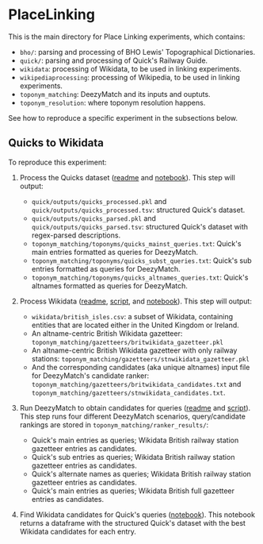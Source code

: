 # PlaceLinking

This is the main directory for Place Linking experiments, which contains:
* `bho/`: parsing and processing of BHO Lewis' Topographical Dictionaries.
* `quick/`: parsing and processing of Quick's Railway Guide.
* `wikidata`: processing of Wikidata, to be used in linking experiments.
* `wikipediaprocessing`: processing of Wikipedia, to be used in linking experiments.
* `toponym_matching`: DeezyMatch and its inputs and ouptuts.
* `toponym_resolution`: where toponym resolution happens.

See how to reproduce a specific experiment in the subsections below.

## Quicks to Wikidata

To reproduce this experiment:

1. Process the Quicks dataset ([readme](https://github.com/Living-with-machines/PlaceLinking/blob/quicks_wiki_alignment/quick/README.md) and [notebook](https://github.com/Living-with-machines/PlaceLinking/blob/quicks_wiki_alignment/quick/process_railway_stations.ipynb)). This step will output:
    * `quick/outputs/quicks_processed.pkl` and `quick/outputs/quicks_processed.tsv`: structured Quick's dataset.
    * `quick/outputs/quicks_parsed.pkl` and `quick/outputs/quicks_parsed.tsv`: structured Quick's dataset with regex-parsed descriptions.
    * `toponym_matching/toponyms/quicks_mainst_queries.txt`: Quick's main entries formatted as queries for DeezyMatch.
    * `toponym_matching/toponyms/quicks_subst_queries.txt`: Quick's sub entries formatted as queries for DeezyMatch.
    * `toponym_matching/toponyms/quicks_altnames_queries.txt`: Quick's altnames formatted as queries for DeezyMatch.
    
2. Process Wikidata ([readme](https://github.com/Living-with-machines/PlaceLinking/blob/quicks_wiki_alignment/wikidata/README.md), [script](https://github.com/Living-with-machines/PlaceLinking/blob/quicks_wiki_alignment/wikidata/entity_extraction.py), and [notebook](https://github.com/Living-with-machines/PlaceLinking/blob/quicks_wiki_alignment/wikidata/wikidata_candidate_processing.ipynb)). This step will output:
    * `wikidata/british_isles.csv`: a subset of Wikidata, containing entities that are located either in the United Kingdom or Ireland.
    * An altname-centric British Wikidata gazetteer: `toponym_matching/gazetteers/britwikidata_gazetteer.pkl`
    * An altname-centric British Wikidata gazetteer with only railway stations: `toponym_matching/gazetteers/stnwikidata_gazetteer.pkl`
    * And the corresponding candidates (aka unique altnames) input file for DeezyMatch's candidate ranker: `toponym_matching/gazetteers/britwikidata_candidates.txt` and `toponym_matching/gazetteers/stnwikidata_candidates.txt`.
    
3. Run DeezyMatch to obtain candidates for queries ([readme](https://github.com/Living-with-machines/PlaceLinking/blob/quicks_wiki_alignment/toponym_matching/README.md) and [script](https://github.com/Living-with-machines/PlaceLinking/blob/quicks_wiki_alignment/toponym_matching/candidate_selection_quicks_wikidata.py)). This step runs four different DeezyMatch scenarios, query/candidate rankings are stored in `toponym_matching/ranker_results/`:
    * Quick's main entries as queries; Wikidata British railway station gazetteer entries as candidates.
    * Quick's sub entries as queries; Wikidata British railway station gazetteer entries as candidates.
    * Quick's alternate names as queries; Wikidata British railway station gazetteer entries as candidates.
    * Quick's main entries as queries; Wikidata British full gazetteer entries as candidates.
    
4. Find Wikidata candidates for Quick's queries ([notebook](https://github.com/Living-with-machines/PlaceLinking/blob/quicks_wiki_alignment/toponym_resolution/quicks_wikidata/quicks_to_wikidata_candrank.ipynb)). This notebook returns a dataframe with the structured Quick's dataset with the best Wikidata candidates for each entry.